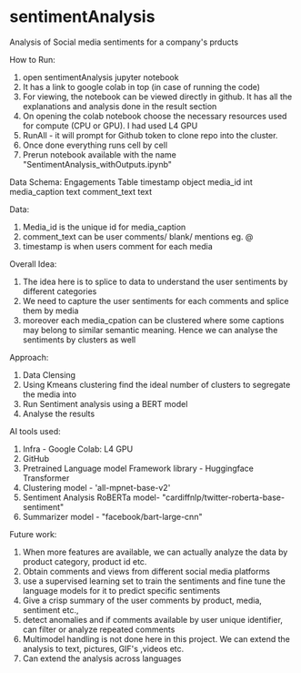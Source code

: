 # sentimentAnalysis
Analysis of Social media sentiments for a company's prducts

How to Run:
1. open sentimentAnalysis jupyter notebook
2. It has a link to google colab in top (in case of running the code)
3. For viewing, the notebook can be viewed directly in github. It has all the explanations and analysis done in the result section
4. On opening the colab notebook choose the necessary resources used for compute (CPU or GPU). I had used L4 GPU
5. RunAll - it will prompt for Github token to clone repo into the cluster.
6. Once done everything runs cell by cell
7. Prerun notebook available with the name "SentimentAnalysis_withOutputs.ipynb"

Data Schema:
Engagements Table
timestamp object
media_id int
media_caption text
comment_text text

Data:
1. Media_id is the unique id for media_caption
2. comment_text can be user comments/ blank/ mentions eg. @<mentions>
3. timestamp is when users comment for each media

Overall Idea:
1. The idea here is to splice to data to understand the user sentiments by different categories
2. We need to capture the user sentiments for each comments and splice them by media
3. moreover each media_cpation can be clustered where some captions may belong to similar semantic meaning. Hence we can analyse the sentiments by clusters as well

Approach:
1. Data Clensing
2. Using Kmeans clustering find the ideal number of clusters to segregate the media into
3. Run Sentiment analysis using a BERT model
4. Analyse the results

AI tools used:
1. Infra - Google Colab: L4 GPU
2. GitHub
3. Pretrained Language model Framework library - Huggingface Transformer
4. Clustering model - 'all-mpnet-base-v2'
5. Sentiment Analysis RoBERTa model- "cardiffnlp/twitter-roberta-base-sentiment"
6. Summarizer model - "facebook/bart-large-cnn"

Future work:
1. When more features are available, we can actually analyze the data by product category, product id etc.
2. Obtain comments and views from different social media platforms
3. use a supervised learning set to train the sentiments and fine tune the language models for it to predict specific sentiments
4. Give a crisp summary of the user comments by product, media, sentiment etc.,
5. detect anomalies and if comments available by user unique identifier, can filter or analyze repeated comments
6. Multimodel handling is not done here in this project. We can extend the analysis to text, pictures, GIF's ,videos etc.
7. Can extend the analysis across languages
